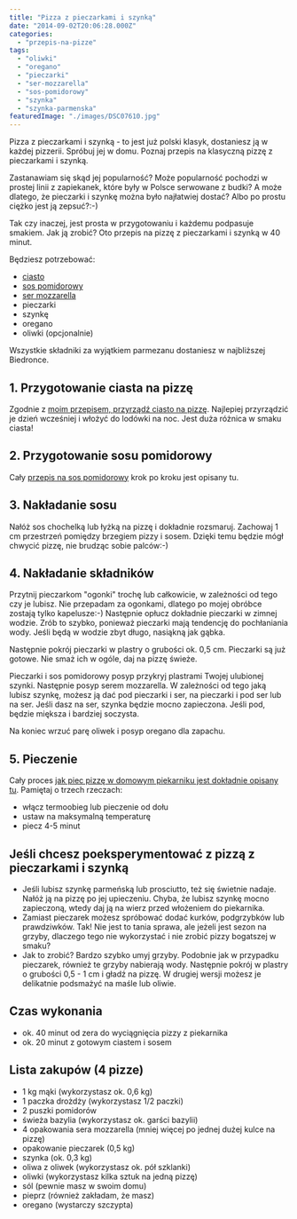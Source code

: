 ```yaml
---
title: "Pizza z pieczarkami i szynką"
date: "2014-09-02T20:06:28.000Z"
categories: 
  - "przepis-na-pizze"
tags: 
  - "oliwki"
  - "oregano"
  - "pieczarki"
  - "ser-mozzarella"
  - "sos-pomidorowy"
  - "szynka"
  - "szynka-parmenska"
featuredImage: "./images/DSC07610.jpg"
---
```


Pizza z pieczarkami i szynką - to jest już polski klasyk, dostaniesz ją w każdej pizzerii. Spróbuj jej w domu. Poznaj przepis na klasyczną pizzę z pieczarkami i szynką.

Zastanawiam się skąd jej popularność? Może popularność pochodzi w prostej linii z zapiekanek, które były w Polsce serwowane z budki? A może dlatego, że pieczarki i szynkę można było najłatwiej dostać? Albo po prostu ciężko jest ją zepsuć?:-)

Tak czy inaczej, jest prosta w przygotowaniu i każdemu podpasuje smakiem. Jak ją zrobić? Oto przepis na pizzę z pieczarkami i szynką w 40 minut.

Będziesz potrzebować:

- <a title="Przepis na ciasto na pizzę" href="/przepis-na-ciasto-na-pizze/">ciasto</a>
- <a title="Przepis na sos pomidorowy do pizzy" href="/przepis-na-sos-pomidorowy-do-pizzy/">sos pomidorowy</a>
- <a title="Jaki ser wybrać do pizzy?" href="/jaki-ser-wybrac-do-pizzy/">ser mozzarella</a>
- pieczarki
- szynkę
- oregano
- oliwki (opcjonalnie)

Wszystkie składniki za wyjątkiem parmezanu dostaniesz w najbliższej Biedronce.

## 1\. Przygotowanie ciasta na pizzę

Zgodnie z <a title="Przepis na ciasto na pizzę" href="/przepis-na-ciasto-na-pizze/">moim przepisem, przyrządź ciasto na pizzę</a>. Najlepiej przyrządzić je dzień wcześniej i włożyć do lodówki na noc. Jest duża różnica w smaku ciasta!

## 2\. Przygotowanie sosu pomidorowy

Cały <a title="Przepis na sos pomidorowy do pizzy" href="/przepis-na-sos-pomidorowy-do-pizzy/">przepis na sos pomidorowy</a> krok po kroku jest opisany tu.

## 3\. Nakładanie sosu

Nałóż sos chochelką lub łyżką na pizzę i dokładnie rozsmaruj. Zachowaj 1 cm przestrzeń pomiędzy brzegiem pizzy i sosem. Dzięki temu będzie mógł chwycić pizzę, nie brudząc sobie palców:-)

## 4\. Nakładanie składników

Przytnij pieczarkom "ogonki" trochę lub całkowicie, w zależności od tego czy je lubisz. Nie przepadam za ogonkami, dlatego po mojej obróbce zostają tylko kapelusze:-) Następnie opłucz dokładnie pieczarki w zimnej wodzie. Zrób to szybko, ponieważ pieczarki mają tendencję do pochłaniania wody. Jeśli będą w wodzie zbyt długo, nasiąkną jak gąbka.

Następnie pokrój pieczarki w plastry o grubości ok. 0,5 cm. Pieczarki są już gotowe. Nie smaż ich w ogóle, daj na pizzę świeże.

Pieczarki i sos pomidorowy posyp przykryj plastrami Twojej ulubionej szynki. Następnie posyp serem mozzarella. W zależności od tego jaką lubisz szynkę, możesz ją dać pod pieczarki i ser, na pieczarki i pod ser lub na ser. Jeśli dasz na ser, szynka będzie mocno zapieczona. Jeśli pod, będzie miększa i bardziej soczysta.

Na koniec wrzuć parę oliwek i posyp oregano dla zapachu.

## 5\. Pieczenie

Cały proces <a title="Przepis na ciasto na pizzę" href="/przepis-na-ciasto-na-pizze/">jak piec pizzę w domowym piekarniku jest dokładnie opisany tu</a>. Pamiętaj o trzech rzeczach:

- włącz termoobieg lub pieczenie od dołu
- ustaw na maksymalną temperaturę
- piecz 4-5 minut

## Jeśli chcesz poeksperymentować z pizzą z pieczarkami i szynką

- Jeśli lubisz szynkę parmeńską lub prosciutto, też się świetnie nadaje. Nałóż ją na pizzę po jej upieczeniu. Chyba, że lubisz szynkę mocno zapieczoną, wtedy daj ją na wierz przed włożeniem do piekarnika.
- Zamiast pieczarek możesz spróbować dodać kurków, podgrzybków lub prawdziwków. Tak! Nie jest to tania sprawa, ale jeżeli jest sezon na grzyby, dlaczego tego nie wykorzystać i nie zrobić pizzy bogatszej w smaku?
- Jak to zrobić? Bardzo szybko umyj grzyby. Podobnie jak w przypadku pieczarek, również te grzyby nabierają wody. Następnie pokrój w plastry o grubości 0,5 - 1 cm i gładź na pizzę. W drugiej wersji możesz je delikatnie podsmażyć na maśle lub oliwie.

## Czas wykonania

- ok. 40 minut od zera do wyciągnięcia pizzy z piekarnika
- ok. 20 minut z gotowym ciastem i sosem

## Lista zakupów (4 pizze)

- 1 kg mąki (wykorzystasz ok. 0,6 kg)
- 1 paczka drożdży (wykorzystasz 1/2 paczki)
- 2 puszki pomidorów
- świeża bazylia (wykorzystasz ok. garści bazylii)
- 4 opakowania sera mozzarella (mniej więcej po jednej dużej kulce na pizzę)
- opakowanie pieczarek (0,5 kg)
- szynka (ok. 0,3 kg)
- oliwa z oliwek (wykorzystasz ok. pół szklanki)
- oliwki (wykorzystasz kilka sztuk na jedną pizzę)
- sól (pewnie masz w swoim domu)
- pieprz (również zakładam, że masz)
- oregano (wystarczy szczypta)
